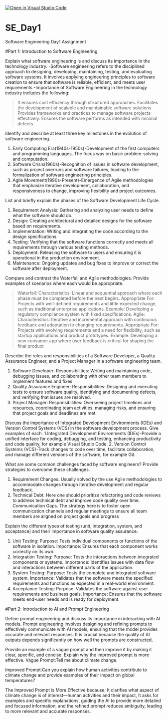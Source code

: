 [![Open in Visual Studio Code](https://classroom.github.com/assets/open-in-vscode-2e0aaae1b6195c2367325f4f02e2d04e9abb55f0b24a779b69b11b9e10269abc.svg)](https://classroom.github.com/online_ide?assignment_repo_id=15981196&assignment_repo_type=AssignmentRepo)
# SE_Day1
Software Engineering Day1 Assignment

#Part 1: Introduction to Software Engineering

Explain what software engineering is and discuss its importance in the technology industry.
-Software engineering refers to the disciplined approach to designing, developing, maintaining, testing, and evaluating software systems. It involves applying engineering principles to software creation to ensure that software is reliable, efficient, and meets user requirements
-Importance of Software Engineering in the technology industry includes the following:
>It ensures cost efficiency through structured approaches.
>Facilitates the development of scalable and maintainable software solutions
>Provides frameworks and practices to manage software projects effectively.
>Ensures the software performs as intended with minimal defects.


Identify and describe at least three key milestones in the evolution of software engineering.
1. Early Computing Era(1940s-1950s)-Development of the first computers and programming languages. The focus was on basic problem-solving and computation.
2. Software Crisis(1960s)-Recognition of issues in software development, such as project overruns and software failures, leading to the formalization of software engineering principles.
3. Agile Movement(1990s-Present)-Emergence of Agile methodologies that emphasize iterative development, collaboration, and responsiveness to change, improving flexibility and project outcomes.


List and briefly explain the phases of the Software Development Life Cycle.

1. Requirement Analysis: Gathering and analyzing user needs to define what the software should do.
2. Design: Creating architectural and detailed designs for the software based on requirements.
3. Implementation: Writing and integrating the code according to the design specifications.
4. Testing: Verifying that the software functions correctly and meets all requirements through various testing methods.
5. Deployment: Releasing the software to users and ensuring it is operational in the production environment.
6. Maintenance: Ongoing updates and bug fixes to improve or correct the software after deployment.


Compare and contrast the Waterfall and Agile methodologies. Provide examples of scenarios where each would be appropriate.
>Waterfall:
   Characteristics: Linear and sequential approach where each phase must be completed before the next begins.
   Appropriate For: Projects with well-defined requirements and little expected change, such as traditional enterprise applications.
   Example: Developing a regulatory compliance system with fixed specifications.
>Agile:
   Characteristics: Iterative and incremental approach with continuous feedback and adaptation to changing requirements.
   Appropriate For: Projects with evolving requirements and a need for flexibility, such as startup applications and product prototypes.
   Example: Developing a new consumer app where user feedback is critical for shaping the final product



Describe the roles and responsibilities of a Software Developer, a Quality Assurance Engineer, and a Project Manager in a software engineering team.
1. Software Developer:
Responsibilities: Writing and maintaining code, debugging issues, and collaborating with other team members to implement features and fixes
2. Quality Assurance Engineer:
Responsibilities: Designing and executing tests to ensure software quality, identifying and documenting defects, and verifying that issues are resolved.
3. Project Manager:
Responsibilities: Overseeing project timelines and resources, coordinating team activities, managing risks, and ensuring that project goals and deadlines are met.



Discuss the importance of Integrated Development Environments (IDEs) and Version Control Systems (VCS) in the software development process. Give examples of each.
1.Integrated Development Environments (IDEs)-Provide a unified interface for coding, debugging, and testing, enhancing productivity and code quality, for example Visual Studio Code.
2. Version Control Systems (VCS)-Track changes to code over time, facilitate collaboration, and manage different versions of the software, for example Git.


What are some common challenges faced by software engineers? Provide strategies to overcome these challenges.
1. Requirement Changes. Usually solved by the use Agile methodologies to accommodate changes through iterative development and regular feedback.
2. Technical Debt. Here one should prioritize refactoring and code reviews to address technical debt and improve code quality over time.
Communication Gaps. The strategy here is to foster open communication channels and regular meetings to ensure all team members are aligned on project goals and progress



Explain the different types of testing (unit, integration, system, and acceptance) and their importance in software quality assurance.
1. Unit Testing:
Purpose: Tests individual components or functions of the software in isolation.
Importance: Ensures that each component works correctly on its own.
2. Integration Testing:
Purpose: Tests the interactions between integrated components or systems.
Importance: Identifies issues with data flow and interactions between different parts of the application.
3. System Testing:
Purpose: Tests the complete and integrated software system.
Importance: Validates that the software meets the specified requirements and functions as expected in a real-world environment.
4. Acceptance Testing:
Purpose: Validates the software against user requirements and business goals.
Importance: Ensures that the software meets end-user needs and is ready for deployment.


#Part 2: Introduction to AI and Prompt Engineering


Define prompt engineering and discuss its importance in interacting with AI models.
Prompt engineering involves designing and refining prompts to effectively communicate with AI models, ensuring that the model provides accurate and relevant responses. It is crucial because the quality of AI outputs depends significantly on how well the prompts are constructed.


Provide an example of a vague prompt and then improve it by making it clear, specific, and concise. Explain why the improved prompt is more effective.
Vague Prompt:Tell me about climate change.

Improved Prompt:Can you explain how human activities contribute to climate change and provide examples of their impact on global temperatures?

The Improved Prompt is More Effective because; It clarifies what aspect of climate change is of interest—human activities and their impact,
It asks for examples and specific explanations, guiding the AI to provide more detailed and focused information, and
the refined prompt reduces ambiguity, leading to more relevant and accurate responses.
